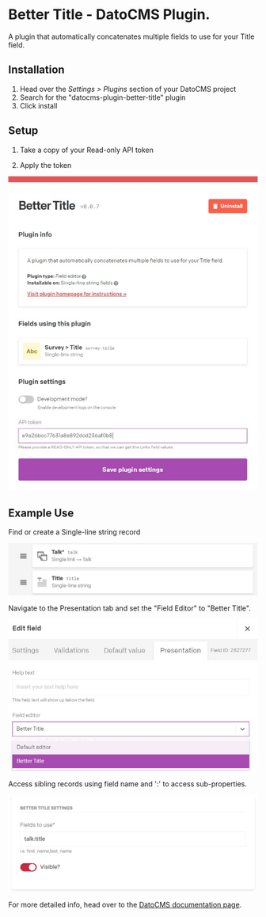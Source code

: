 # Better Title - DatoCMS Plugin.

A plugin that automatically concatenates multiple fields to use for your Title field.

## Installation

1. Head over the *Settings > Plugins* section of your DatoCMS project
2. Search for the "datocms-plugin-better-title" plugin
3. Click install

## Setup
1. Take a copy of your Read-only API token

2. Apply the token

![](docs/apply-api-key.jpg)

## Example Use
Find or create a Single-line string record

![](docs/locate-single-line-string.png)

Navigate to the Presentation tab and set the "Field Editor" to "Better Title".

![](docs/access-better-title.jpg)

Access sibling records using field name and ':' to access sub-properties. 

![](docs/example-fields.png)

For more detailed info, head over to the [DatoCMS documentation page](https://www.datocms.com/docs/plugins/install/).
